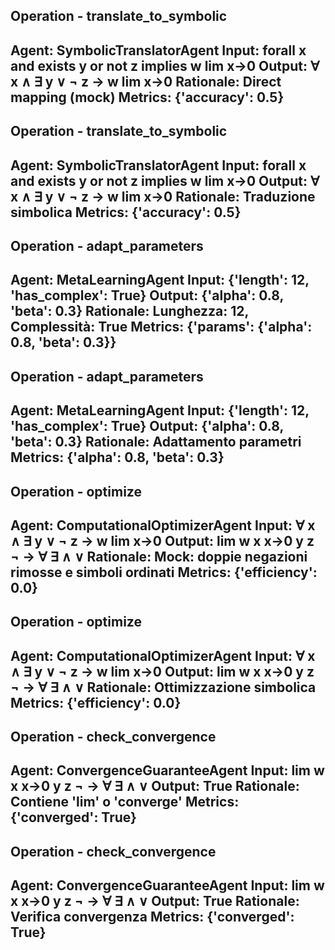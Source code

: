 ## Operation - translate_to_symbolic
**Agent**: SymbolicTranslatorAgent
**Input**: forall x and exists y or not z implies w lim x->0
**Output**: ∀ x ∧ ∃ y ∨ ¬ z → w lim x->0
**Rationale**: Direct mapping (mock)
**Metrics**: {'accuracy': 0.5}
---
## Operation - translate_to_symbolic
**Agent**: SymbolicTranslatorAgent
**Input**: forall x and exists y or not z implies w lim x->0
**Output**: ∀ x ∧ ∃ y ∨ ¬ z → w lim x->0
**Rationale**: Traduzione simbolica
**Metrics**: {'accuracy': 0.5}
---
## Operation - adapt_parameters
**Agent**: MetaLearningAgent
**Input**: {'length': 12, 'has_complex': True}
**Output**: {'alpha': 0.8, 'beta': 0.3}
**Rationale**: Lunghezza: 12, Complessità: True
**Metrics**: {'params': {'alpha': 0.8, 'beta': 0.3}}
---
## Operation - adapt_parameters
**Agent**: MetaLearningAgent
**Input**: {'length': 12, 'has_complex': True}
**Output**: {'alpha': 0.8, 'beta': 0.3}
**Rationale**: Adattamento parametri
**Metrics**: {'alpha': 0.8, 'beta': 0.3}
---
## Operation - optimize
**Agent**: ComputationalOptimizerAgent
**Input**: ∀ x ∧ ∃ y ∨ ¬ z → w lim x->0
**Output**: lim w x x->0 y z ¬ → ∀ ∃ ∧ ∨
**Rationale**: Mock: doppie negazioni rimosse e simboli ordinati
**Metrics**: {'efficiency': 0.0}
---
## Operation - optimize
**Agent**: ComputationalOptimizerAgent
**Input**: ∀ x ∧ ∃ y ∨ ¬ z → w lim x->0
**Output**: lim w x x->0 y z ¬ → ∀ ∃ ∧ ∨
**Rationale**: Ottimizzazione simbolica
**Metrics**: {'efficiency': 0.0}
---
## Operation - check_convergence
**Agent**: ConvergenceGuaranteeAgent
**Input**: lim w x x->0 y z ¬ → ∀ ∃ ∧ ∨
**Output**: True
**Rationale**: Contiene 'lim' o 'converge'
**Metrics**: {'converged': True}
---
## Operation - check_convergence
**Agent**: ConvergenceGuaranteeAgent
**Input**: lim w x x->0 y z ¬ → ∀ ∃ ∧ ∨
**Output**: True
**Rationale**: Verifica convergenza
**Metrics**: {'converged': True}
---